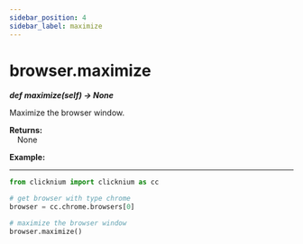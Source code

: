 ```yaml
---
sidebar_position: 4
sidebar_label: maximize
---
```

# browser.maximize

***def maximize(self) -> None***  

Maximize the browser window.

**Returns:**  
    &emsp;None

**Example:**
***
```python
from clicknium import clicknium as cc

# get browser with type chrome
browser = cc.chrome.browsers[0]

# maximize the browser window
browser.maximize()
```